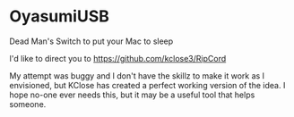 # OyasumiUSB
Dead Man's Switch to put your Mac to sleep

I'd like to direct you to https://github.com/kclose3/RipCord

My attempt was buggy and I don't have the skillz to make it work as I envisioned, but KClose has created a perfect working version of the idea.
I hope no-one ever needs this, but it may be a useful tool that helps someone.
